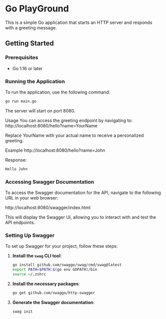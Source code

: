 # Go PlayGround

This is a simple Go application that starts an HTTP server and responds with a greeting message.

## Getting Started

### Prerequisites

- Go 1.16 or later

### Running the Application

To run the application, use the following command:

```sh
go run main.go
```

The server will start on port 8080.

Usage
You can access the greeting endpoint by navigating to: http://localhost:8080/hello?name=YourName

Replace YourName with your actual name to receive a personalized greeting.

Example
http://localhost:8080/hello?name=John

Response:
```bash
Hello John
```

### Accessing Swagger Documentation

To access the Swagger documentation for the API, navigate to the following URL in your web browser:

http://localhost:8080/swagger/index.html

This will display the Swagger UI, allowing you to interact with and test the API endpoints.

### Setting Up Swagger

To set up Swagger for your project, follow these steps:

1. **Install the `swag` CLI tool**:
   ```sh
   go install github.com/swaggo/swag/cmd/swag@latest
   export PATH=$PATH:$(go env GOPATH)/bin
   source ~/.zshrc
   ```

2. **Install the necessary packages**:
   ```sh
   go get github.com/swaggo/http-swagger
   ```

3. **Generate the Swagger documentation**:
   ```sh
   swag init
   ```
